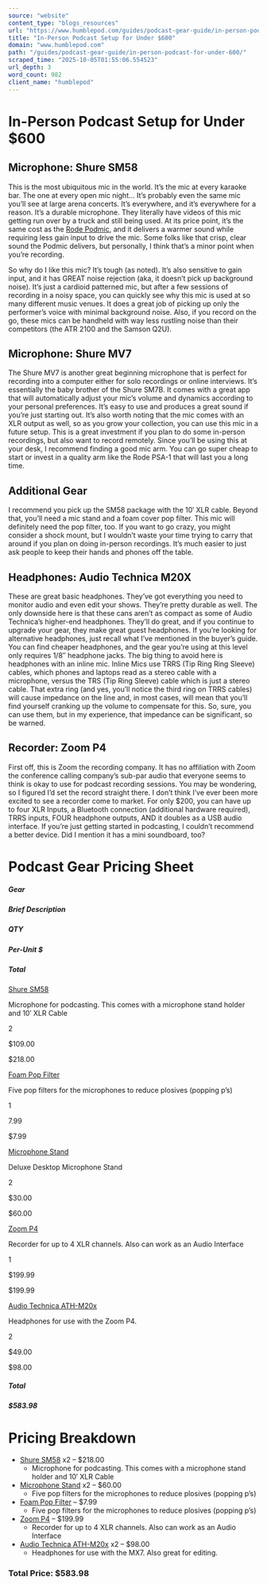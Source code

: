 ```yaml
---
source: "website"
content_type: "blogs_resources"
url: "https://www.humblepod.com/guides/podcast-gear-guide/in-person-podcast-for-under-600/"
title: "In-Person Podcast Setup for Under $600"
domain: "www.humblepod.com"
path: "/guides/podcast-gear-guide/in-person-podcast-for-under-600/"
scraped_time: "2025-10-05T01:55:06.554523"
url_depth: 3
word_count: 982
client_name: "humblepod"
---
```


# In-Person Podcast Setup for Under $600

## Microphone: Shure SM58

This is the most ubiquitous mic in the world. It’s the mic at every karaoke bar. The one at every open mic night… It’s probably even the same mic you’ll see at large arena concerts. It’s everywhere, and it’s everywhere for a reason. It’s a durable microphone. They literally have videos of this mic getting run over by a truck and still being used. At its price point, it’s the same cost as the [Rode Podmic](https://www.rode.com/microphones/podmic), and it delivers a warmer sound while requiring less gain input to drive the mic. Some folks like that crisp, clear sound the Podmic delivers, but personally, I think that’s a minor point when you’re recording.

So why do I like this mic? It’s tough (as noted). It’s also sensitive to gain input, and it has GREAT noise rejection (aka, it doesn’t pick up background noise). It’s just a cardioid patterned mic, but after a few sessions of recording in a noisy space, you can quickly see why this mic is used at so many different music venues. It does a great job of picking up only the performer’s voice with minimal background noise. Also, if you record on the go, these mics can be handheld with way less rustling noise than their competitors (the ATR 2100 and the Samson Q2U).

## Microphone: Shure MV7

The Shure MV7 is another great beginning microphone that is perfect for recording into a computer either for solo recordings or online interviews. It’s essentially the baby brother of the Shure SM7B. It comes with a great app that will automatically adjust your mic’s volume and dynamics according to your personal preferences. It’s easy to use and produces a great sound if you’re just starting out. It’s also worth noting that the mic comes with an XLR output as well, so as you grow your collection, you can use this mic in a future setup. This is a great investment if you plan to do some in-person recordings, but also want to record remotely. Since you’ll be using this at your desk, I recommend finding a good mic arm. You can go super cheap to start or invest in a quality arm like the Rode PSA-1 that will last you a long time.

## Additional Gear

I recommend you pick up the SM58 package with the 10′ XLR cable. Beyond that, you’ll need a mic stand and a foam cover pop filter. This mic will definitely need the pop filter, too. If you want to go crazy, you might consider a shock mount, but I wouldn’t waste your time trying to carry that around if you plan on doing in-person recordings. It’s much easier to just ask people to keep their hands and phones off the table.

## Headphones: Audio Technica M20X

These are great basic headphones. They’ve got everything you need to monitor audio and even edit your shows. They’re pretty durable as well. The only downside here is that these cans aren’t as compact as some of Audio Technica’s higher-end headphones. They’ll do great, and if you continue to upgrade your gear, they make great guest headphones. If you’re looking for alternative headphones, just recall what I’ve mentioned in the buyer’s guide. You can find cheaper headphones, and the gear you’re using at this level only requires 1/8″ headphone jacks. The big thing to avoid here is headphones with an inline mic. Inline Mics use TRRS (Tip Ring Ring Sleeve) cables, which phones and laptops read as a stereo cable with a microphone, versus the TRS (Tip Ring Sleeve) cable which is just a stereo cable. That extra ring (and yes, you’ll notice the third ring on TRRS cables) will cause impedance on the line and, in most cases, will mean that you’ll find yourself cranking up the volume to compensate for this. So, sure, you can use them, but in my experience, that impedance can be significant, so be warned.

## Recorder: Zoom P4

First off, this is Zoom the recording company. It has no affiliation with Zoom the conference calling company’s sub-par audio that everyone seems to think is okay to use for podcast recording sessions. You may be wondering, so I figured I’d set the record straight there. I don’t think I’ve ever been more excited to see a recorder come to market. For only $200, you can have up to four XLR Inputs, a Bluetooth connection (additional hardware required), TRRS inputs, FOUR headphone outputs, AND it doubles as a USB audio interface. If you’re just getting started in podcasting, I couldn’t recommend a better device. Did I mention it has a mini soundboard, too?

# Podcast Gear Pricing Sheet

##### Gear

##### Brief Description

##### QTY

##### Per-Unit $

##### Total

[Shure SM58](https://amzn.to/36CjoMr)

Microphone for podcasting. This comes with a microphone stand holder and 10′ XLR Cable

2

$109.00

$218.00

[Foam Pop Filter](https://amzn.to/3z985HP)

Five pop filters for the microphones to reduce plosives (popping p’s)

1

7.99

$7.99

[Microphone Stand](https://amzn.to/3imbfkK)

Deluxe Desktop Microphone Stand

2

$30.00

$60.00

[Zoom P4](https://amzn.to/2VOZT0X)

Recorder for up to 4 XLR channels. Also can work as an Audio Interface

1

$199.99

$199.99

[Audio Technica ATH-M20x](https://amzn.to/2VNaFEW)

Headphones for use with the Zoom P4.

2

$49.00

$98.00

##### Total

##### $583.98

# Pricing Breakdown

*   [Shure SM58](https://amzn.to/36CjoMr) x2 – $218.00
    *   Microphone for podcasting. This comes with a microphone stand holder and 10′ XLR Cable
*   [Microphone Stand](https://amzn.to/3imbfkK) x2 – $60.00
    *   Five pop filters for the microphones to reduce plosives (popping p’s)
*   [Foam Pop Filter](https://amzn.to/3z985HP) – $7.99
    *   Five pop filters for the microphones to reduce plosives (popping p’s)
*   [Zoom P4](https://amzn.to/2VOZT0X) – $199.99
    *   Recorder for up to 4 XLR channels. Also can work as an Audio Interface
*   [Audio Technica ATH-M20x](https://amzn.to/2VNaFEW) x2 – $98.00
    *   Headphones for use with the MX7. Also great for editing.

### Total Price: $583.98